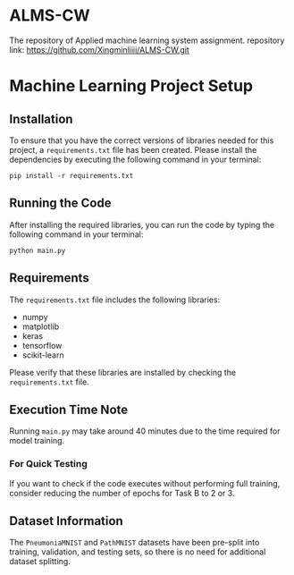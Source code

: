 # ALMS-CW
The repository of Applied machine learning system assignment. repository link: https://github.com/Xingminliiii/ALMS-CW.git 

# Machine Learning Project Setup

## Installation

To ensure that you have the correct versions of libraries needed for this project, a `requirements.txt` file has been created. Please install the dependencies by executing the following command in your terminal:

`pip install -r requirements.txt`

## Running the Code

After installing the required libraries, you can run the code by typing the following command in your terminal:

`python main.py` 


## Requirements

The `requirements.txt` file includes the following libraries:

- numpy
- matplotlib
- keras
- tensorflow
- scikit-learn

Please verify that these libraries are installed by checking the `requirements.txt` file.

## Execution Time Note

Running `main.py` may take around 40 minutes due to the time required for model training.

### For Quick Testing

If you want to check if the code executes without performing full training, consider reducing the number of epochs for Task B to 2 or 3.

## Dataset Information

The `PneumoniaMNIST` and `PathMNIST` datasets have been pre-split into training, validation, and testing sets, so there is no need for additional dataset splitting.


